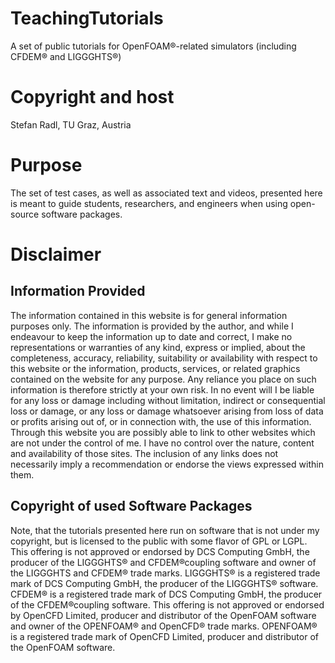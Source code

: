 TeachingTutorials
===========================================
A set of public tutorials for OpenFOAM®-related simulators (including CFDEM® and LIGGGHTS®)

Copyright and host
======================
Stefan Radl, TU Graz, Austria

Purpose
====================
The set of test cases, as well as associated text and videos, presented here is meant to guide students, researchers, and engineers when using open-source software packages.

Disclaimer
===================
Information Provided
-----------------------
The information contained in this website is for general information purposes only. The information is provided by the author, and while I endeavour to keep the information up to date and correct, I make no representations or warranties of any kind, express or implied, about the completeness, accuracy, reliability, suitability or availability with respect to this website or the information, products, services, or related graphics contained on the website for any purpose. Any reliance you place on such information is therefore strictly at your own risk.
In no event will I be liable for any loss or damage including without limitation, indirect or consequential loss or damage, or any loss or damage whatsoever arising from loss of data or profits arising out of, or in connection with, the use of this information. Through this website you are possibly able to link to other websites which are not under the control of me. I have no control over the nature, content and availability of those sites. The inclusion of any links does not necessarily imply a recommendation or endorse the views expressed within them.

Copyright of used Software Packages
-------------------------------
Note, that the tutorials presented here run on software that is not under my copyright, but is licensed to the public with some flavor of GPL or LGPL.
This offering is not approved or endorsed by DCS Computing GmbH, the producer of the LIGGGHTS® and CFDEM®coupling software and owner of the LIGGGHTS and CFDEM® trade marks. LIGGGHTS® is a registered trade mark of DCS Computing GmbH, the producer of the LIGGGHTS® software. CFDEM® is a registered trade mark of DCS Computing GmbH, the producer of the CFDEM®coupling software.
This offering is not approved or endorsed by OpenCFD Limited, producer and distributor of the OpenFOAM software and owner of the OPENFOAM®  and OpenCFD®  trade marks. OPENFOAM®  is a registered trade mark of OpenCFD Limited, producer and distributor of the OpenFOAM software.
